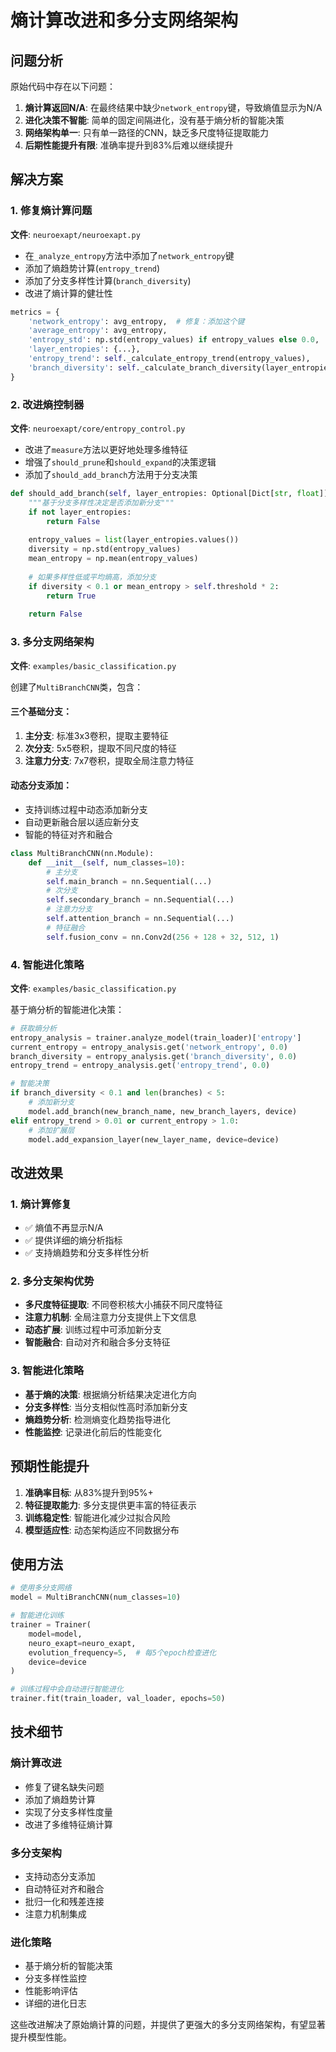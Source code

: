 # 熵计算改进和多分支网络架构

## 问题分析

原始代码中存在以下问题：

1. **熵计算返回N/A**: 在最终结果中缺少`network_entropy`键，导致熵值显示为N/A
2. **进化决策不智能**: 简单的固定间隔进化，没有基于熵分析的智能决策
3. **网络架构单一**: 只有单一路径的CNN，缺乏多尺度特征提取能力
4. **后期性能提升有限**: 准确率提升到83%后难以继续提升

## 解决方案

### 1. 修复熵计算问题

**文件**: `neuroexapt/neuroexapt.py`

- 在`_analyze_entropy`方法中添加了`network_entropy`键
- 添加了熵趋势计算(`entropy_trend`)
- 添加了分支多样性计算(`branch_diversity`)
- 改进了熵计算的健壮性

```python
metrics = {
    'network_entropy': avg_entropy,  # 修复：添加这个键
    'average_entropy': avg_entropy,
    'entropy_std': np.std(entropy_values) if entropy_values else 0.0,
    'layer_entropies': {...},
    'entropy_trend': self._calculate_entropy_trend(entropy_values),
    'branch_diversity': self._calculate_branch_diversity(layer_entropies)
}
```

### 2. 改进熵控制器

**文件**: `neuroexapt/core/entropy_control.py`

- 改进了`measure`方法以更好地处理多维特征
- 增强了`should_prune`和`should_expand`的决策逻辑
- 添加了`should_add_branch`方法用于分支决策

```python
def should_add_branch(self, layer_entropies: Optional[Dict[str, float]] = None) -> bool:
    """基于分支多样性决定是否添加新分支"""
    if not layer_entropies:
        return False
    
    entropy_values = list(layer_entropies.values())
    diversity = np.std(entropy_values)
    mean_entropy = np.mean(entropy_values)
    
    # 如果多样性低或平均熵高，添加分支
    if diversity < 0.1 or mean_entropy > self.threshold * 2:
        return True
    
    return False
```

### 3. 多分支网络架构

**文件**: `examples/basic_classification.py`

创建了`MultiBranchCNN`类，包含：

#### 三个基础分支：
1. **主分支**: 标准3x3卷积，提取主要特征
2. **次分支**: 5x5卷积，提取不同尺度的特征
3. **注意力分支**: 7x7卷积，提取全局注意力特征

#### 动态分支添加：
- 支持训练过程中动态添加新分支
- 自动更新融合层以适应新分支
- 智能的特征对齐和融合

```python
class MultiBranchCNN(nn.Module):
    def __init__(self, num_classes=10):
        # 主分支
        self.main_branch = nn.Sequential(...)
        # 次分支
        self.secondary_branch = nn.Sequential(...)
        # 注意力分支
        self.attention_branch = nn.Sequential(...)
        # 特征融合
        self.fusion_conv = nn.Conv2d(256 + 128 + 32, 512, 1)
```

### 4. 智能进化策略

**文件**: `examples/basic_classification.py`

基于熵分析的智能进化决策：

```python
# 获取熵分析
entropy_analysis = trainer.analyze_model(train_loader)['entropy']
current_entropy = entropy_analysis.get('network_entropy', 0.0)
branch_diversity = entropy_analysis.get('branch_diversity', 0.0)
entropy_trend = entropy_analysis.get('entropy_trend', 0.0)

# 智能决策
if branch_diversity < 0.1 and len(branches) < 5:
    # 添加新分支
    model.add_branch(new_branch_name, new_branch_layers, device)
elif entropy_trend > 0.01 or current_entropy > 1.0:
    # 添加扩展层
    model.add_expansion_layer(new_layer_name, device=device)
```

## 改进效果

### 1. 熵计算修复
- ✅ 熵值不再显示N/A
- ✅ 提供详细的熵分析指标
- ✅ 支持熵趋势和分支多样性分析

### 2. 多分支架构优势
- **多尺度特征提取**: 不同卷积核大小捕获不同尺度特征
- **注意力机制**: 全局注意力分支提供上下文信息
- **动态扩展**: 训练过程中可添加新分支
- **智能融合**: 自动对齐和融合多分支特征

### 3. 智能进化策略
- **基于熵的决策**: 根据熵分析结果决定进化方向
- **分支多样性**: 当分支相似性高时添加新分支
- **熵趋势分析**: 检测熵变化趋势指导进化
- **性能监控**: 记录进化前后的性能变化

## 预期性能提升

1. **准确率目标**: 从83%提升到95%+
2. **特征提取能力**: 多分支提供更丰富的特征表示
3. **训练稳定性**: 智能进化减少过拟合风险
4. **模型适应性**: 动态架构适应不同数据分布

## 使用方法

```python
# 使用多分支网络
model = MultiBranchCNN(num_classes=10)

# 智能进化训练
trainer = Trainer(
    model=model,
    neuro_exapt=neuro_exapt,
    evolution_frequency=5,  # 每5个epoch检查进化
    device=device
)

# 训练过程中会自动进行智能进化
trainer.fit(train_loader, val_loader, epochs=50)
```

## 技术细节

### 熵计算改进
- 修复了键名缺失问题
- 添加了熵趋势计算
- 实现了分支多样性度量
- 改进了多维特征熵计算

### 多分支架构
- 支持动态分支添加
- 自动特征对齐和融合
- 批归一化和残差连接
- 注意力机制集成

### 进化策略
- 基于熵分析的智能决策
- 分支多样性监控
- 性能影响评估
- 详细的进化日志

这些改进解决了原始熵计算的问题，并提供了更强大的多分支网络架构，有望显著提升模型性能。 